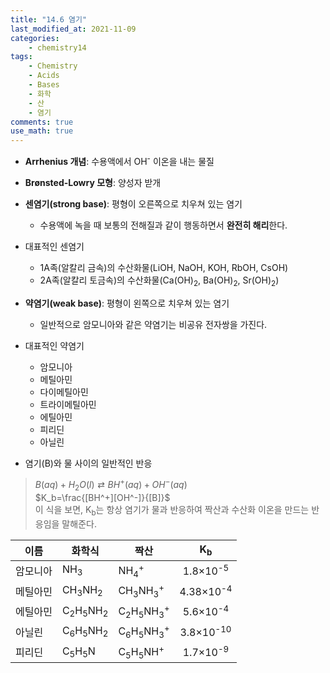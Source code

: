 ```yaml
---
title: "14.6 염기"
last_modified_at: 2021-11-09
categories:
    - chemistry14
tags:
    - Chemistry
    - Acids
    - Bases
    - 화학
    - 산
    - 염기
comments: true
use_math: true
---
```


- **Arrhenius 개념**: 수용액에서 OH<sup>-</sup> 이온을 내는 물질

- **Brønsted-Lowry 모형**: 양성자 받개

- **센염기(strong base)**: 평형이 오른쪽으로 치우쳐 있는 염기
    - 수용액에 녹을 때 보통의 전해질과 같이 행동하면서 **완전히 해리**한다.

- 대표적인 센염기
    - 1A족(알칼리 금속)의 수산화물(LiOH, NaOH, KOH, RbOH, CsOH)
    - 2A족(알칼리 토금속)의 수산화물(Ca(OH)<sub>2</sub>, Ba(OH)<sub>2</sub>, Sr(OH)<sub>2</sub>)

- **약염기(weak base)**: 평형이 왼쪽으로 치우쳐 있는 염기
    - 일반적으로 암모니아와 같은 약염기는 비공유 전자쌍을 가진다.

- 대표적인 약염기
    - 암모니아
    - 메틸아민
    - 다이메틸아민
    - 트라이메틸아민
    - 에틸아민
    - 피리딘
    - 아닐린

- 염기(B)와 물 사이의 일반적인 반응
> $B(aq)+H_2O(l)⇄BH^+(aq)+OH^-(aq)$\
> $K_b=\frac{[BH^+][OH^-]}{[B]}$\
> 이 식을 보면, K<sub>b</sub>는 항상 염기가 물과 반응하여 짝산과 수산화 이온을 만드는 반응임을 말해준다.

|이름|화학식|짝산|K<sub>b</sub>|
|---|---|---|:---:|
|암모니아|NH<sub>3</sub>|NH<sub>4</sub><sup>+</sup>|1.8×10<sup>-5</sup>|
|메틸아민|CH<sub>3</sub>NH<sub>2</sub>|CH<sub>3</sub>NH<sub>3</sub><sup>+</sup>|4.38×10<sup>-4</sup>|
|에틸아민|C<sub>2</sub>H<sub>5</sub>NH<sub>2</sub>|C<sub>2</sub>H<sub>5</sub>NH<sub>3</sub><sup>+</sup>|5.6×10<sup>-4</sup>|
|아닐린|C<sub>6</sub>H<sub>5</sub>NH<sub>2</sub>|C<sub>6</sub>H<sub>5</sub>NH<sub>3</sub><sup>+</sup>|3.8×10<sup>-10</sup>|
|피리딘|C<sub>5</sub>H<sub>5</sub>N|C<sub>5</sub>H<sub>5</sub>NH<sup>+</sup>|1.7×10<sup>-9</sup>|